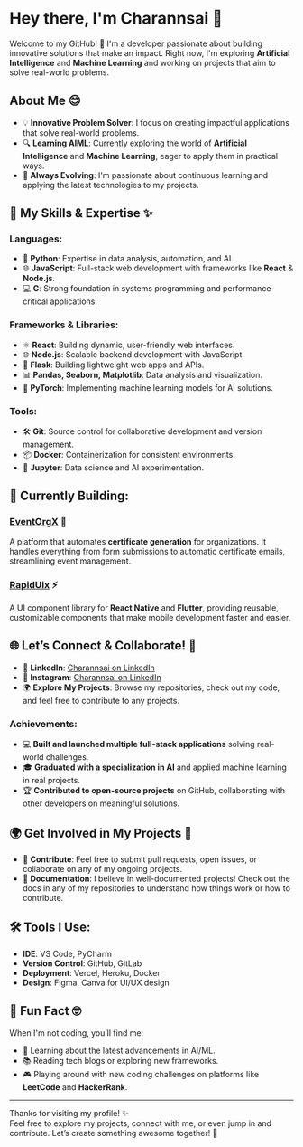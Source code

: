 # Hey there, I'm Charannsai 👋

Welcome to my GitHub! 🚀 I'm a developer passionate about building innovative solutions that make an impact. Right now, I'm exploring **Artificial Intelligence** and **Machine Learning** and working on projects that aim to solve real-world problems.

## About Me 😊
- 💡 **Innovative Problem Solver**: I focus on creating impactful applications that solve real-world problems.
- 🔍 **Learning AIML**: Currently exploring the world of **Artificial Intelligence** and **Machine Learning**, eager to apply them in practical ways.
- 🌱 **Always Evolving**: I'm passionate about continuous learning and applying the latest technologies to my projects.

## 🚀 My Skills & Expertise ✨

### **Languages:**
- 🐍 **Python**: Expertise in data analysis, automation, and AI.
- 🌐 **JavaScript**: Full-stack web development with frameworks like **React** & **Node.js**.
- 💻 **C**: Strong foundation in systems programming and performance-critical applications.

### **Frameworks & Libraries:**
- ⚛️ **React**: Building dynamic, user-friendly web interfaces.
- 🌐 **Node.js**: Scalable backend development with JavaScript.
- 🐍 **Flask**: Building lightweight web apps and APIs.
- 📊 **Pandas, Seaborn, Matplotlib**: Data analysis and visualization.
- 🤖 **PyTorch**: Implementing machine learning models for AI solutions.

### **Tools:**
- 🛠️ **Git**: Source control for collaborative development and version management.
- 📦 **Docker**: Containerization for consistent environments.
- 🔧 **Jupyter**: Data science and AI experimentation.

## 🚧 Currently Building:
### **[EventOrgX](#)** 🚀
A platform that automates **certificate generation** for organizations. It handles everything from form submissions to automatic certificate emails, streamlining event management.

### **[RapidUix](#)** ⚡
A UI component library for **React Native** and **Flutter**, providing reusable, customizable components that make mobile development faster and easier.

## 🌐 Let’s Connect & Collaborate! 🤝

- 💬 **LinkedIn**: [Charannsai on LinkedIn](https://www.linkedin.com/in/charan-sai-pathuri-177a9a282)
- 💬 **Instagram**: [Charannsai on LinkedIn](https://www.instagram.com/saircasticc)
- 🌍 **Explore My Projects**: Browse my repositories, check out my code, and feel free to contribute to any projects.

### Achievements:
- 💻 **Built and launched multiple full-stack applications** solving real-world challenges.
- 🎓 **Graduated with a specialization in AI** and applied machine learning in real projects.
- 🏆 **Contributed to open-source projects** on GitHub, collaborating with other developers on meaningful solutions.

## 🌍 Get Involved in My Projects 🤝

- 🚀 **Contribute**: Feel free to submit pull requests, open issues, or collaborate on any of my ongoing projects.
- 📝 **Documentation**: I believe in well-documented projects! Check out the docs in any of my repositories to understand how things work or how to contribute.

## 🛠️ Tools I Use:
- **IDE**: VS Code, PyCharm
- **Version Control**: GitHub, GitLab
- **Deployment**: Vercel, Heroku, Docker
- **Design**: Figma, Canva for UI/UX design

## 🎉 Fun Fact 🤓
When I'm not coding, you’ll find me:
- 🌱 Learning about the latest advancements in AI/ML.
- 📚 Reading tech blogs or exploring new frameworks.
- 🎮 Playing around with new coding challenges on platforms like **LeetCode** and **HackerRank**.

---

Thanks for visiting my profile! ✨  
Feel free to explore my projects, connect with me, or even jump in and contribute. Let’s create something awesome together! 🚀
